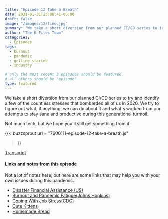 ```yaml
---
title: "Episode 12 Take a Breath"
date: 2021-01-31T23:00:41-05:00
draft: false
image: "/images/12/fine.jpg"
summary: "We take a short diversion from our planned CI/CD series to try and identify a few of the countless stresses that bombarded all of us in 2020."
author: "The K Files Team"
categories: 
  - Episodes
tags:
  - burnout
  - pandemic
  - getting started
  - industry

# only the most recent 3 episodes should be featured
# all others should be "episode"
type: featured
---
```


We take a short diversion from our planned CI/CD series to try and identify a few of the countless stresses that bombarded all of us in 2020. We try to figure out what, if anything, we can do about it and what's worked from our attempts to stay sane and productive during this generational turmoil.

Not much tech, but we hope you'll still get something from it.

{{< buzzsprout 
url = "7600111-episode-12-take-a-breath.js"
>}}

[Transcript](/transcripts/k-files-12_otter.ai.srt)

#### Links and notes from this episode

Not a lot of notes here, but here are some links that may help you with your own
issues during this pandemic.

* [Disaster Financial Assistance (US)](https://www.usa.gov/disaster-financial-help)
* [Burnout and Pandemic Fatigue(Johns Hopkins)](https://www.hopkinsmedicine.org/health/conditions-and-diseases/coronavirus/how-to-deal-with-coronavirus-burnout-and-pandemic-fatigue)
* [Coping With Job Stress(CDC)](https://www.cdc.gov/coronavirus/2019-ncov/community/mental-health-non-healthcare.html)
* [Cute Kittens](https://www.pinterest.com/karen3g2s/cute-cat-photos/)
* [Homemade Bread](https://butterwithasideofbread.com/homemade-bread/)
